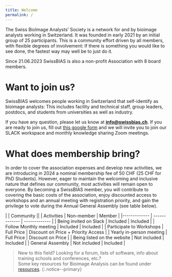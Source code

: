 ```yaml
---
title: Welcome
permalink: /
---
```


The Swiss BioImage Analysts’ Society is a network for and by bioimage analysts working in Switzerland. 
It was founded in early 2021 by an initial group of 25 participants. This is a community effort driven by all members, with flexible degrees of involvement: If there is something you would like to see done, the fastest way may well be to just do it.

Since 21.06.2023 SwissBIAS is also a non-profit Association with 8 board members. 

# Want to join us?
SwissBIAS welcomes people working in Switzerland that self-identify as bioimage analysts: This includes facility and technical staff, group leaders, postdocs, and students from universities as well as industry. 

If you have any question, please let us know at **info@swissbias.ch**. If you are ready to join us, fill out [this google form](https://forms.gle/euXVmTocfeDzgEPv9) and we will invite you to join our SLACK workspace and monthly knowledge sharing Zoom meetings.

# What does membership bring?

In order to cover the association expenses and develop new activities, we are introducing in 2024 a nominal membership fee of 50 CHF (25 CHF for PhD Students). However, eager to maintain the welcoming and inclusive nature that defines our community, most activities will remain open to everyone.
By becoming a SwissBIAS member, you will contribute to covering the basic costs of the association, enjoy discounted access to workshops and an annual meeting with registration priority, and gain the privilege to vote during the Annual General Assembly (see table below).

|            | Community                       ||
| Activities | Non-member  | Member             |
|------------- | ------------- | -------------  |
| Being invited on Slack | Included  | Included |
| Follow Monthly meeting | Included  | Included |
| Participate to Workshops | Full Price  | Discount on Price + Priority Access |
| Yearly in-person meeting | Full Price  | Discount on Price |
| Being listed on the website | Not included  | Included |
| General Assembly | Not included  | Included |

> New to this field? Looking for a forum, lists of software, info about  training schools and conferences, etc.?<br/>
Some key resources for Bioimage Analysis can be found under [resources](resources/).
{:.notice--primary}
